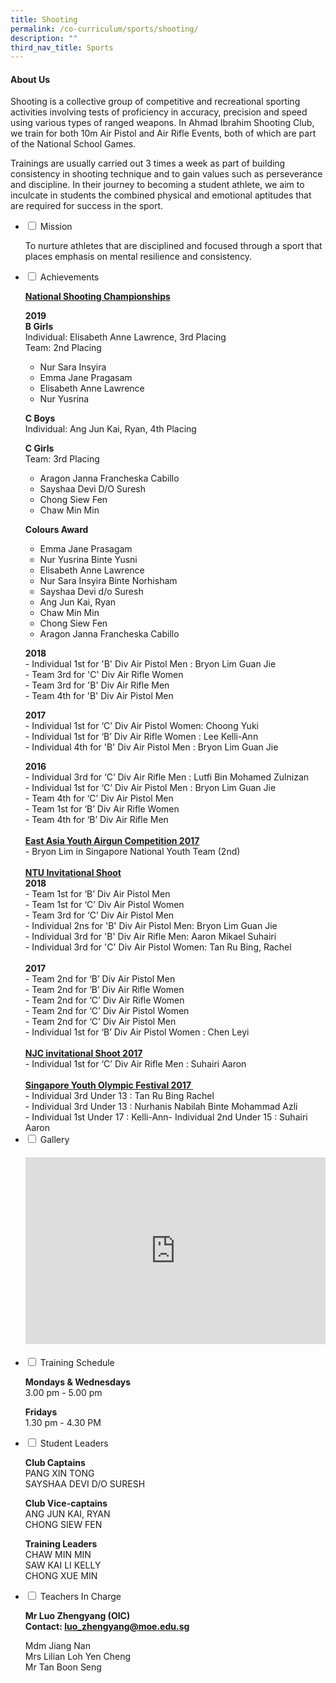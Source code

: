 ```yaml
---
title: Shooting
permalink: /co-curriculum/sports/shooting/
description: ""
third_nav_title: Sports
---
```

<h4><strong>About Us</strong></h4>
<p>Shooting is a collective group of competitive and recreational sporting activities involving tests of proficiency in accuracy, precision and speed using various types of ranged weapons. In Ahmad Ibrahim Shooting Club, we train for both 10m Air Pistol and Air Rifle Events, both of which are part of the National School Games.</p>
<p>Trainings are usually carried out 3 times a week as part of building consistency in shooting technique and to gain values such as perseverance and discipline. In their journey to becoming a student athlete, we aim to inculcate in students the combined physical and emotional aptitudes that are required for success in the sport.</p>
<ul class="jekyllcodex_accordion">
<li><input id="accordion1" type="checkbox" /> <label for="accordion1">Mission</label>
<div>
<p>To nurture athletes that are disciplined and focused through a sport that places emphasis on mental resilience and consistency.</p>
</div>
</li>
<li><input id="accordion3" type="checkbox" /> <label for="accordion3">Achievements</label>
<div>
<div>
<div>
<div>
<p><strong><u>National Shooting Championships</u></strong></p>
<p><strong>2019<br /></strong><strong>B Girls<br /></strong>Individual: Elisabeth Anne Lawrence, 3rd Placing<br />Team: 2nd Placing</p>
<ul>
<li>Nur Sara Insyira</li>
<li>Emma Jane Pragasam</li>
<li>Elisabeth Anne Lawrence</li>
<li>Nur Yusrina</li>
</ul>
<p><strong>C Boys<br /></strong>Individual: Ang Jun Kai, Ryan, 4th Placing</p>
<p><strong>C Girls</strong><br />Team: 3rd Placing</p>
<ul>
<li>Aragon Janna Francheska Cabillo</li>
<li>Sayshaa Devi D/O Suresh</li>
<li>Chong Siew Fen</li>
<li>Chaw Min Min</li>
</ul>
<p><strong>Colours Award</strong></p>
<ul>
<li>Emma Jane Prasagam</li>
<li>Nur Yusrina Binte Yusni</li>
<li>Elisabeth Anne Lawrence</li>
<li>Nur Sara Insyira Binte Norhisham</li>
<li>Sayshaa Devi d/o Suresh</li>
<li>Ang Jun Kai, Ryan</li>
<li>Chaw Min Min</li>
<li>Chong Siew Fen</li>
<li>Aragon Janna Francheska Cabillo</li>
</ul>
<p><strong>2018<br /></strong>- Individual 1st for 'B' Div Air Pistol Men :&nbsp;Bryon Lim Guan Jie<br />- Team 3rd for 'C' Div Air Rifle Women<br />- Team 3rd for 'B' Div Air Rifle Men<br />- Team 4th for 'B' Div Air Pistol Men</p>
<p><strong>2017<br /></strong>- Individual 1st for &lsquo;C&rsquo; Div Air Pistol Women: Choong Yuki <br />- Individual 1st for &lsquo;B&rsquo; Div Air Rifle Women : Lee Kelli-Ann <br />- Individual 4th for 'B' Div Air Pistol Men : Bryon Lim Guan Jie</p>
</div>
<div>
<div><strong>2016</strong></div>
<div>- Individual 3rd for &lsquo;C&rsquo; Div Air Rifle Men : Lutfi Bin Mohamed Zulnizan&nbsp;</div>
</div>
<div>- Individual 1st for &lsquo;C&rsquo; Div Air Pistol Men : Bryon Lim Guan Jie&nbsp;</div>
<div>- Team 4th for &lsquo;C&rsquo; Div Air Pistol Men</div>
<div>- Team 1st for &lsquo;B&rsquo; Div Air Rifle Women&nbsp;</div>
<div>- Team 4th for &lsquo;B&rsquo; Div Air Rifle Men</div>
<div>&nbsp;</div>
<div><strong><u>East Asia Youth Airgun Competition 2017</u></strong></div>
<div>- Bryon Lim in Singapore National Youth Team (2nd)</div>
<div>&nbsp;</div>
</div>
</div>
<div>
<div>
<div><strong><u>NTU Invitational Shoot</u><br /></strong></div>
<div><strong>2018</strong></div>
<div>
<div>- Team 1st for &lsquo;B&rsquo; Div Air Pistol Men&nbsp;</div>
<div>
<div>- Team 1st for &lsquo;C&rsquo; Div Air Pistol Women</div>
<div>
<div>- Team 3rd for &lsquo;C&rsquo; Div Air Pistol Men</div>
<div>- Individual 2ns for 'B' Div Air Pistol Men: Bryon Lim Guan Jie&nbsp;</div>
<div>- Individual 3rd for 'B' Div Air Rifle Men: Aaron Mikael Suhairi</div>
<div>- Individual 3rd for 'C' Div Air Pistol Women: Tan Ru Bing, Rachel</div>
<div>
<div>
<div>&nbsp;</div>
</div>
<div>
<div><strong>2017</strong></div>
</div>
</div>
</div>
</div>
</div>
<div>- Team 2nd for &lsquo;B&rsquo; Div Air Pistol Men&nbsp;</div>
<div>- Team 2nd for &lsquo;B&rsquo; Div Air Rifle Women&nbsp;</div>
<div>- Team 2nd for &lsquo;C&rsquo; Div Air Rifle Women</div>
<div>- Team 2nd for &lsquo;C&rsquo; Div Air Pistol Women</div>
<div>- Team 2nd for &lsquo;C&rsquo; Div Air Pistol Men</div>
<div>- Individual 1st for &lsquo;B&rsquo; Div Air Pistol Women : Chen Leyi</div>
<div>&nbsp;</div>
</div>
<div>
<div><strong><u>NJC invitational Shoot 2017<br /></u></strong>- Individual 1st for &lsquo;C&rsquo; Div Air Rifle Men : Suhairi Aaron</div>
<div>&nbsp;</div>
</div>
<div>
<div><strong><u>Singapore Youth Olympic Festival 2017&nbsp;<br /></u></strong></div>
<div>- Individual 3rd Under 13 : Tan Ru Bing Rachel&nbsp;</div>
<div>- Individual 3rd Under 13 : Nurhanis Nabilah Binte Mohammad Azli</div>
<div>- Individual 1st Under 17 : Kelli-Ann- Individual 2nd Under 15 : Suhairi Aaron</div>
</div>
</div>
</div>
</li>
<li><input id="accordion5" type="checkbox" /> <label for="accordion5">Gallery</label>
<div>
<h4><center><iframe src="https://docs.google.com/presentation/d/e/2PACX-1vT30XgBnl0InRzmaAyco140JD-vLly6OHpj7dgbrwkwgy4WYezSLUdKw9IGe0Mieca6HjJ4ATy1fqrp/embed?start=false&loop=false&delayms=5000" frameborder="0" width="480" height="299" allowfullscreen="true"></iframe></center></h4>
</div>
</li>
<li><input id="accordion6" type="checkbox" /> <label for="accordion6">Training Schedule</label>
<div>
<p><strong>Mondays & Wednesdays<br /></strong>3.00 pm - 5.00 pm</p>
<p><strong>Fridays<br /></strong>1.30 pm - 4.30 PM</p>
</div>
</li>
<li><input id="accordion7" type="checkbox" /> <label for="accordion7">Student Leaders</label>
<div>
<p><strong>Club Captains<br /></strong>PANG XIN TONG<br />SAYSHAA DEVI D/O SURESH</p>
<p><strong>Club Vice-captains<br /></strong>ANG JUN KAI, RYAN<br />CHONG SIEW FEN</p>
<p><strong>Training Leaders<br /></strong>CHAW MIN MIN<br />SAW KAI LI KELLY<br />CHONG XUE MIN</p>
</div>
</li>
<li><input id="accordion8" type="checkbox" /> <label for="accordion8">Teachers In Charge</label>
<div>
<p><strong>Mr Luo Zhengyang (OIC)<br /></strong><strong>Contact:&nbsp;</strong><strong><a href="mailto:luo_zhengyang@moe.edu.sg" target="">luo_zhengyang@moe.edu.sg</a></strong></p>
<p>Mdm Jiang Nan<br />Mrs Lilian Loh Yen Cheng<br />Mr Tan Boon Seng</p>
</div>
</li>
</ul>
